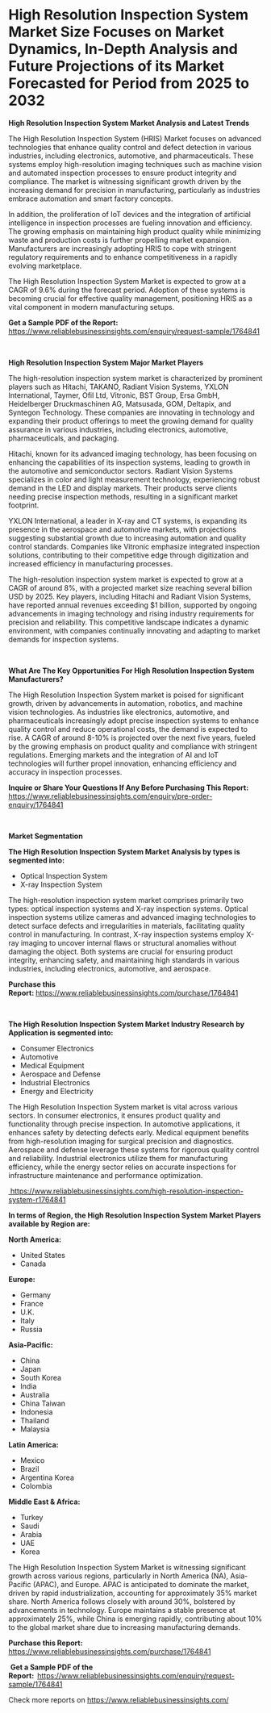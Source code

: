 <p><h1>High Resolution Inspection System Market Size Focuses on Market Dynamics, In-Depth Analysis and Future Projections of its Market Forecasted for Period from 2025 to 2032</h1></p><p><strong>High Resolution Inspection System Market Analysis and Latest Trends</strong></p>
<p><p>The High Resolution Inspection System (HRIS) Market focuses on advanced technologies that enhance quality control and defect detection in various industries, including electronics, automotive, and pharmaceuticals. These systems employ high-resolution imaging techniques such as machine vision and automated inspection processes to ensure product integrity and compliance. The market is witnessing significant growth driven by the increasing demand for precision in manufacturing, particularly as industries embrace automation and smart factory concepts.</p><p>In addition, the proliferation of IoT devices and the integration of artificial intelligence in inspection processes are fueling innovation and efficiency. The growing emphasis on maintaining high product quality while minimizing waste and production costs is further propelling market expansion. Manufacturers are increasingly adopting HRIS to cope with stringent regulatory requirements and to enhance competitiveness in a rapidly evolving marketplace. </p><p>The High Resolution Inspection System Market is expected to grow at a CAGR of 9.6% during the forecast period. Adoption of these systems is becoming crucial for effective quality management, positioning HRIS as a vital component in modern manufacturing setups.</p></p>
<p><strong>Get a Sample PDF of the Report:&nbsp;</strong> <a href="https://www.reliablebusinessinsights.com/enquiry/request-sample/1764841?utm_campaign=3000&utm_medium=2&utm_source=Github&utm_content=ia&utm_term=05032025&utm_id=high-resolution-inspection-system">https://www.reliablebusinessinsights.com/enquiry/request-sample/1764841</a></p>
<p>&nbsp;</p>
<p><strong>High Resolution Inspection System Major Market Players</strong></p>
<p><p>The high-resolution inspection system market is characterized by prominent players such as Hitachi, TAKANO, Radiant Vision Systems, YXLON International, Taymer, Ofil Ltd, Vitronic, BST Group, Ersa GmbH, Heidelberger Druckmaschinen AG, Matsusada, GOM, Deltapix, and Syntegon Technology. These companies are innovating in technology and expanding their product offerings to meet the growing demand for quality assurance in various industries, including electronics, automotive, pharmaceuticals, and packaging.</p><p>Hitachi, known for its advanced imaging technology, has been focusing on enhancing the capabilities of its inspection systems, leading to growth in the automotive and semiconductor sectors. Radiant Vision Systems specializes in color and light measurement technology, experiencing robust demand in the LED and display markets. Their products serve clients needing precise inspection methods, resulting in a significant market footprint.</p><p>YXLON International, a leader in X-ray and CT systems, is expanding its presence in the aerospace and automotive markets, with projections suggesting substantial growth due to increasing automation and quality control standards. Companies like Vitronic emphasize integrated inspection solutions, contributing to their competitive edge through digitization and increased efficiency in manufacturing processes.</p><p>The high-resolution inspection system market is expected to grow at a CAGR of around 8%, with a projected market size reaching several billion USD by 2025. Key players, including Hitachi and Radiant Vision Systems, have reported annual revenues exceeding $1 billion, supported by ongoing advancements in imaging technology and rising industry requirements for precision and reliability. This competitive landscape indicates a dynamic environment, with companies continually innovating and adapting to market demands for inspection systems.</p></p>
<p>&nbsp;</p>
<p><strong>What Are The Key Opportunities For High Resolution Inspection System Manufacturers?</strong></p>
<p><p>The High Resolution Inspection System market is poised for significant growth, driven by advancements in automation, robotics, and machine vision technologies. As industries like electronics, automotive, and pharmaceuticals increasingly adopt precise inspection systems to enhance quality control and reduce operational costs, the demand is expected to rise. A CAGR of around 8-10% is projected over the next five years, fueled by the growing emphasis on product quality and compliance with stringent regulations. Emerging markets and the integration of AI and IoT technologies will further propel innovation, enhancing efficiency and accuracy in inspection processes.</p></p>
<p><strong>Inquire or Share Your Questions If Any Before Purchasing This Report:</strong> <a href="https://www.reliablebusinessinsights.com/enquiry/pre-order-enquiry/1764841?utm_campaign=3000&utm_medium=2&utm_source=Github&utm_content=ia&utm_term=05032025&utm_id=high-resolution-inspection-system">https://www.reliablebusinessinsights.com/enquiry/pre-order-enquiry/1764841</a></p>
<p>&nbsp;</p>
<p><strong>Market Segmentation</strong></p>
<p><strong>The High Resolution Inspection System Market Analysis by types is segmented into:</strong></p>
<p><ul><li>Optical Inspection System</li><li>X-ray Inspection System</li></ul></p>
<p><p>The high-resolution inspection system market comprises primarily two types: optical inspection systems and X-ray inspection systems. Optical inspection systems utilize cameras and advanced imaging technologies to detect surface defects and irregularities in materials, facilitating quality control in manufacturing. In contrast, X-ray inspection systems employ X-ray imaging to uncover internal flaws or structural anomalies without damaging the object. Both systems are crucial for ensuring product integrity, enhancing safety, and maintaining high standards in various industries, including electronics, automotive, and aerospace.</p></p>
<p><strong>Purchase this Report:&nbsp;</strong><a href="https://www.reliablebusinessinsights.com/purchase/1764841?utm_campaign=3000&utm_medium=2&utm_source=Github&utm_content=ia&utm_term=05032025&utm_id=high-resolution-inspection-system">https://www.reliablebusinessinsights.com/purchase/1764841</a></p>
<p>&nbsp;</p>
<p><strong>The High Resolution Inspection System Market Industry Research by Application is segmented into:</strong></p>
<p><ul><li>Consumer Electronics</li><li>Automotive</li><li>Medical Equipment</li><li>Aerospace and Defense</li><li>Industrial Electronics</li><li>Energy and Electricity</li></ul></p>
<p><p>The High Resolution Inspection System market is vital across various sectors. In consumer electronics, it ensures product quality and functionality through precise inspection. In automotive applications, it enhances safety by detecting defects early. Medical equipment benefits from high-resolution imaging for surgical precision and diagnostics. Aerospace and defense leverage these systems for rigorous quality control and reliability. Industrial electronics utilize them for manufacturing efficiency, while the energy sector relies on accurate inspections for infrastructure maintenance and performance optimization.</p></p>
<p><a href="https://www.reliablebusinessinsights.com/high-resolution-inspection-system-r1764841?utm_campaign=3000&utm_medium=2&utm_source=Github&utm_content=ia&utm_term=05032025&utm_id=high-resolution-inspection-system">&nbsp;https://www.reliablebusinessinsights.com/high-resolution-inspection-system-r1764841</a></p>
<p><strong>In terms of Region, the High Resolution Inspection System Market Players available by Region are:</strong></p>
<p>
    <p> <strong> North America: </strong>
        <ul>
            <li>United States</li>
            <li>Canada</li>
        </ul>
        </p> 
    <p> <strong> Europe: </strong>
        <ul>
            <li>Germany</li>
            <li>France</li>
            <li>U.K.</li>
            <li>Italy</li>
            <li>Russia</li>
        </ul>
        </p> 
    <p> <strong> Asia-Pacific: </strong>
        <ul>
            <li>China</li>
            <li>Japan</li>
            <li>South Korea</li>
            <li>India</li>
            <li>Australia</li>
            <li>China Taiwan</li>
            <li>Indonesia</li>
            <li>Thailand</li>
            <li>Malaysia</li>
        </ul>
        </p> 
    <p> <strong> Latin America: </strong>
        <ul>
            <li>Mexico</li>
            <li>Brazil</li>
            <li>Argentina Korea</li>
            <li>Colombia</li>
        </ul>
        </p> 
    <p> <strong> Middle East & Africa: </strong>
        <ul>
            <li>Turkey</li>
            <li>Saudi</li>
            <li>Arabia</li>
            <li>UAE</li>
            <li>Korea</li>
        </ul>
    </p>
    </p>
<p><p>The High Resolution Inspection System Market is witnessing significant growth across various regions, particularly in North America (NA), Asia-Pacific (APAC), and Europe. APAC is anticipated to dominate the market, driven by rapid industrialization, accounting for approximately 35% market share. North America follows closely with around 30%, bolstered by advancements in technology. Europe maintains a stable presence at approximately 25%, while China is emerging rapidly, contributing about 10% to the global market share due to increasing manufacturing demands.</p></p>
<p><strong>Purchase this Report: </strong><a href="https://www.reliablebusinessinsights.com/purchase/1764841?utm_campaign=3000&utm_medium=2&utm_source=Github&utm_content=ia&utm_term=05032025&utm_id=high-resolution-inspection-system">https://www.reliablebusinessinsights.com/purchase/1764841</a></p>
<p>&nbsp;<strong>Get a Sample PDF of the Report:&nbsp;&nbsp;</strong><a href="https://www.reliablebusinessinsights.com/enquiry/request-sample/1764841?utm_campaign=3000&utm_medium=2&utm_source=Github&utm_content=ia&utm_term=05032025&utm_id=high-resolution-inspection-system">https://www.reliablebusinessinsights.com/enquiry/request-sample/1764841</a></p>
<p><strong></strong></p>
<p>Check more reports on <a href="https://www.reliablebusinessinsights.com/?utm_campaign=3000&utm_medium=2&utm_source=Github&utm_content=ia&utm_term=05032025&utm_id=high-resolution-inspection-system">https://www.reliablebusinessinsights.com/</a></p>